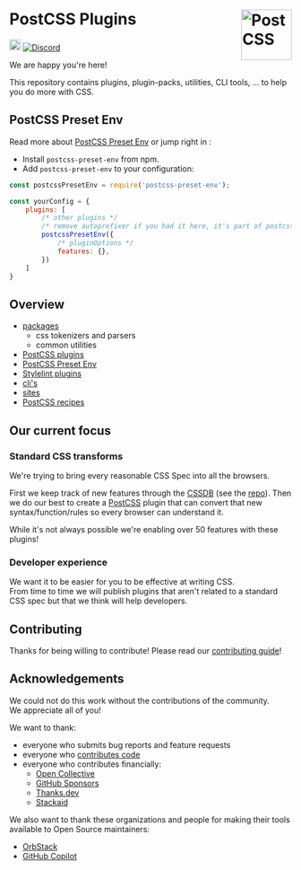 # PostCSS Plugins [<img src="https://postcss.github.io/postcss/logo.svg" alt="PostCSS" width="90" height="90" align="right">][postcss]

[<img alt="build status" src="https://github.com/taktikorg/pariatur-iure-sit/workflows/test/badge.svg" height="20">][ci-url]
[<img alt="Discord" src="https://img.shields.io/discord/853978108758851604?color=5865F2&label=Discord&logo=discord&logoColor=white">][discord]

We are happy you're here!

This repository contains plugins, plugin-packs, utilities, CLI tools, ... to help you do more with CSS.

## PostCSS Preset Env

Read more about [PostCSS Preset Env](https://github.com/taktikorg/pariatur-iure-sit/tree/main/plugin-packs/postcss-preset-env#readme) or jump right in :

- Install `postcss-preset-env` from npm.
- Add `postcss-preset-env` to your configuration:

```js
const postcssPresetEnv = require('postcss-preset-env');

const yourConfig = {
	plugins: [
		/* other plugins */
		/* remove autoprefixer if you had it here, it's part of postcss-preset-env */
		postcssPresetEnv({
			/* pluginOptions */
			features: {},
		})
	]
}
```

## Overview

- [packages](https://github.com/taktikorg/pariatur-iure-sit/tree/main/packages)
	- css tokenizers and parsers
	- common utilities
- [PostCSS plugins](https://github.com/taktikorg/pariatur-iure-sit/tree/main/plugins)
- [PostCSS Preset Env](https://github.com/taktikorg/pariatur-iure-sit/tree/main/plugin-packs/postcss-preset-env)
- [Stylelint plugins](https://github.com/taktikorg/pariatur-iure-sit/tree/main/plugins-stylelint)
- [cli's](https://github.com/taktikorg/pariatur-iure-sit/tree/main/cli)
- [sites](https://github.com/taktikorg/pariatur-iure-sit/tree/main/sites)
- [PostCSS recipes](https://github.com/taktikorg/pariatur-iure-sit/tree/main/postcss-recipes)

## Our current focus

### Standard CSS transforms

We're trying to bring every reasonable CSS Spec into all the browsers. 

First we keep track of new features through the [CSSDB] (see the [repo][CSSDB Repo]). Then we do our best to create a [PostCSS] plugin that can convert that new syntax/function/rules so every browser can understand it. 

While it's not always possible we're enabling over 50 features with these plugins!

### Developer experience

We want it to be easier for you to be effective at writing CSS.  
From time to time we will publish plugins that aren't related to a standard CSS spec but that we think will help developers.

## Contributing

Thanks for being willing to contribute! Please read our [contributing guide]!

## Acknowledgements

We could not do this work without the contributions of the community.  
We appreciate all of you!

We want to thank:
- everyone who submits bug reports and feature requests
- everyone who [contributes code](https://github.com/taktikorg/pariatur-iure-sit/graphs/contributors)
- everyone who contributes financially:
  - [Open Collective](https://opencollective.com/csstools)
  - [GitHub Sponsors](https://github.com/sponsors/csstools)
  - [Thanks.dev](https://thanks.dev)
  - [Stackaid](https://www.stackaid.us)

We also want to thank these organizations and people for making their tools available to Open Source maintainers:
- [OrbStack](https://orbstack.dev)
- [GitHub Copilot](https://github.com/features/copilot)


[ci-url]: https://github.com/taktikorg/pariatur-iure-sit/actions/workflows/test.yml?query=workflow/test
[discord]: https://discord.gg/bUadyRwkJS
[PostCSS]: https://github.com/postcss/postcss
[contributing guide]: https://github.com/taktikorg/pariatur-iure-sit/blob/main/CONTRIBUTING.md
[CSSDB]: https://cssdb.org/
[CSSDB Repo]: https://github.com/csstools/cssdb
